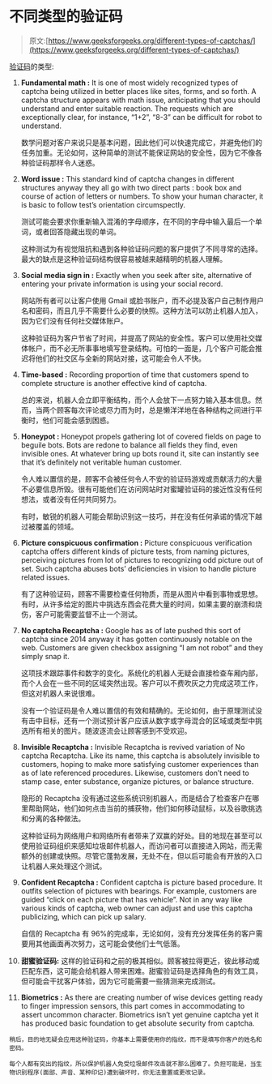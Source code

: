# 不同类型的验证码

> 原文:[https://www.geeksforgeeks.org/different-types-of-captchas/](https://www.geeksforgeeks.org/different-types-of-captchas/)

[验证码](https://www.geeksforgeeks.org/captcha-recaptcha-and-related-things/)的类型:

1.  **Fundamental math :**
    It is one of most widely recognized types of captcha being utilized in better places like sites, forms, and so forth. A captcha structure appears with math issue, anticipating that you should understand and enter suitable reaction. The requests which are exceptionally clear, for instance, “1+2”, “8-3” can be difficult for robot to understand.

    数学问题对客户来说只是基本问题，因此他们可以快速完成它，并避免他们的任务加重。无论如何，这种简单的测试不能保证网站的安全性，因为它不像各种验证码那样令人迷惑。

2.  **Word issue :**
    This standard kind of captcha changes in different structures anyway they all go with two direct parts : book box and course of action of letters or numbers. To show your human character, it is basic to follow test’s orientation circumspectly.

    测试可能会要求你重新输入混淆的字母顺序，在不同的字母中输入最后一个单词，或者回答隐藏出现的单词。

    这种测试为有视觉阻抗和遇到各种验证码问题的客户提供了不同寻常的选择。最大的缺点是这种验证码结构很容易被越来越精明的机器人理解。

3.  **Social media sign in :**
    Exactly when you seek after site, alternative of entering your private information is using your social record.

    网站所有者可以让客户使用 Gmail 或脸书账户，而不必提及客户自己制作用户名和密码，而且几乎不需要什么必要的快照。这种方法可以防止机器人加入，因为它们没有任何社交媒体账户。

    这种验证码为客户节省了时间，并提高了网站的安全性。客户可以使用社交媒体帐户，而不必无所事事地填写登录结构。可怕的一面是，几个客户可能会推迟将他们的社交区与全新的网站对接，这可能会令人不快。

4.  **Time-based :**
    Recording proportion of time that customers spend to complete structure is another effective kind of captcha.

    总的来说，机器人会立即平衡结构，而个人会放下一点努力输入基本信息。然而，当两个顾客每次评论或尽力而为时，总是懒洋洋地在各种结构之间进行平衡时，他们可能会感到困惑。

5.  **Honeypot :**
    Honeypot propels gathering lot of covered fields on page to beguile bots. Bots are redone to balance all fields they find, even invisible ones. At whatever bring up bots round it, site can instantly see that it’s definitely not veritable human customer.

    令人难以置信的是，顾客不会被任何令人不安的验证码游戏或贡献活力的大量不必要信息所毁。很有可能他们在访问网站时对蜜罐验证码的接近性没有任何想法，或者没有任何共同努力。

    有时，敏锐的机器人可能会帮助识别这一技巧，并在没有任何承诺的情况下越过被覆盖的领域。

6.  **Picture conspicuous confirmation :**
    Picture conspicuous verification captcha offers different kinds of picture tests, from naming pictures, perceiving pictures from lot of pictures to recognizing odd picture out of set. Such captcha abuses bots’ deficiencies in vision to handle picture related issues.

    有了这种验证码，顾客不需要检查任何物质，而是从图片中看到事物或思想。有时，从许多给定的图片中挑选东西会花费大量的时间，如果主要的崩溃和烧伤，客户可能需要监督不止一个测试。

7.  **No captcha Recaptcha :**
    Google has as of late pushed this sort of captcha since 2014 anyway it has gotten continuously notable on the web. Customers are given checkbox assigning “I am not robot” and they simply snap it.

    这项技术跟踪事件和数字的变化。系统化的机器人无疑会直接检查车厢内部，而个人会在一些不同的区域突然出现。客户可以不费吹灰之力完成这项工作，但这对机器人来说很难。

    没有一个验证码是令人难以置信的有效和精确的。无论如何，由于原理测试没有击中目标，还有一个测试预计客户应该从数字或字母混合的区域或类型中挑选所有相关的图片。随波逐流会让顾客感到不受欢迎。

8.  **Invisible Recaptcha :**
    Invisible Recaptcha is revived variation of No captcha Recaptcha. Like its name, this captcha is absolutely invisible to customers, hoping to make more satisfying customer experiences than as of late referenced procedures. Likewise, customers don’t need to stamp case, enter substance, organize pictures, or balance structure.

    隐形的 Recaptcha 没有通过这些系统识别机器人，而是结合了检查客户在哪里帮助网站，他们如何点击当前的捕获物，他们如何移动鼠标，以及谷歌挑选和分离的各种做法。

    这种验证码为网络用户和网络所有者带来了双赢的好处。目的地现在甚至可以使用验证码组织来感知垃圾邮件机器人，而访问者可以直接进入网站，而无需额外的创建或快照。尽管它蓬勃发展，无处不在，但以后可能会有开放的入口让机器人来处理这个测试。

9.  **Confident Recaptcha :**
    Confident captcha is picture based procedure. It outfits selection of pictures with bearings. For example, customers are guided “click on each picture that has vehicle”. Not in any way like various kinds of captcha, web owner can adjust and use this captcha publicizing, which can pick up salary.

    自信的 Recaptcha 有 96%的完成率，无论如何，没有充分发挥任务的客户需要用其他画面再次努力，这可能会使他们士气低落。

10.  **甜蜜验证码:**
    这样的验证码和之前的极其相似。顾客被拉得更近，彼此移动或匹配东西，这可能会给机器人带来困难。甜蜜验证码是选择角色的有效工具，但可能会干扰客户体验，因为它可能需要一些猜测来完成测试。
11.  **Biometrics :**
    As there are creating number of wise devices getting ready to finger impression sensors, this part comes in accommodating to assert uncommon character. Biometrics isn’t yet genuine captcha yet it has produced basic foundation to get absolute security from captcha.

    稍后，目的地无疑会应用这种验证码，你基本上需要使用你的指纹，而不是填写你客户的姓名和密码。

    每个人都有突出的指纹，所以保护机器人免受垃圾邮件攻击就不那么困难了。负担可能是，当生物识别程序(面部、声音、某种印记)遭到破坏时，你无法重置或更改记录。
